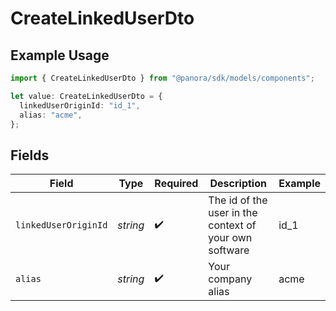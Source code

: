 # CreateLinkedUserDto

## Example Usage

```typescript
import { CreateLinkedUserDto } from "@panora/sdk/models/components";

let value: CreateLinkedUserDto = {
  linkedUserOriginId: "id_1",
  alias: "acme",
};
```

## Fields

| Field                                                  | Type                                                   | Required                                               | Description                                            | Example                                                |
| ------------------------------------------------------ | ------------------------------------------------------ | ------------------------------------------------------ | ------------------------------------------------------ | ------------------------------------------------------ |
| `linkedUserOriginId`                                   | *string*                                               | :heavy_check_mark:                                     | The id of the user in the context of your own software | id_1                                                   |
| `alias`                                                | *string*                                               | :heavy_check_mark:                                     | Your company alias                                     | acme                                                   |